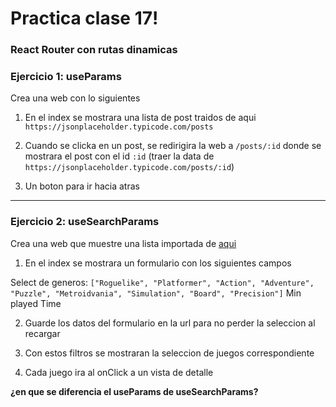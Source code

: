 # Practica clase 17!

### React Router con rutas dinamicas

### Ejercicio 1: useParams

Crea una web con lo siguientes
  
1. En el index se mostrara una lista de post traidos de aqui
    `https://jsonplaceholder.typicode.com/posts`

2. Cuando se clicka en un post, se redirigira la web a `/posts/:id`
  donde se mostrara el post con el id `:id` (traer la data de `https://jsonplaceholder.typicode.com/posts/:id`)
  
3. Un boton para ir hacia atras

---

### Ejercicio 2: useSearchParams

Crea una web que muestre una lista importada de [aqui](https://github.com/gabymorgi/F3-classes-vite/blob/main/src/fakeApi/data.json)

1. En el index se mostrara un formulario con los siguientes campos
  
Select de generos: `["Roguelike", "Platformer", "Action", "Adventure", "Puzzle", "Metroidvania", "Simulation", "Board", "Precision"]`
Min played Time
  
2. Guarde los datos del formulario en la url para no perder la seleccion al recargar

3. Con estos filtros se mostraran la seleccion de juegos correspondiente

4. Cada juego ira al onClick a un vista de detalle


**¿en que se diferencia el useParams de useSearchParams?**
